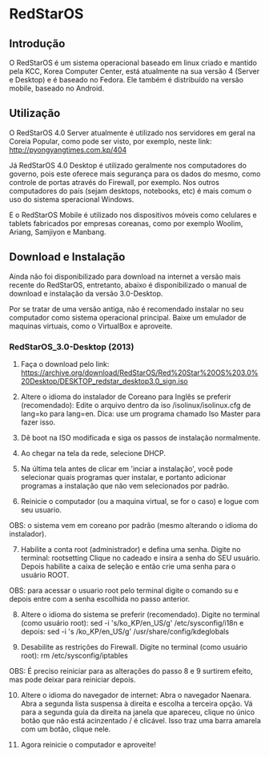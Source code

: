 # RedStarOS

## Introdução
O RedStarOS é um sistema operacional baseado em linux criado e mantido pela KCC, Korea Computer Center, está atualmente na sua versão 4 (Server e Desktop) e é baseado no Fedora. Ele também é distribuído na versão mobile, baseado no Android.

## Utilização
O RedStarOS 4.0 Server atualmente é utilizado nos servidores em geral na Coreia Popular, como pode ser visto, por exemplo, neste link: http://pyongyangtimes.com.kp/404

Já RedStarOS 4.0 Desktop é utilizado geralmente nos computadores do governo, pois este oferece mais segurança para os dados do mesmo, como controle de portas através do Firewall, por exemplo. Nos outros computadores do país (sejam desktops, notebooks, etc) é mais comum o uso do sistema speracional Windows.

E o RedStarOS Mobile é utilizado nos dispositivos móveis como celulares e tablets fabricados por empresas coreanas, como por exemplo Woolim, Ariang, Samjiyon e Manbang.

## Download e Instalação
Ainda não foi disponibilizado para download na internet a versão mais recente do RedStarOS, entretanto, abaixo é disponibilizado o manual de download e instalação da versão 3.0-Desktop.

Por se tratar de uma versão antiga, não é recomendado instalar no seu computador como sistema operacional principal. Baixe um emulador de maquinas virtuais, como o VirtualBox e aproveite.

### RedStarOS_3.0-Desktop (2013)

1. Faça o download pelo link:
https://archive.org/download/RedStarOS/Red%20Star%20OS%203.0%20Desktop/DESKTOP_redstar_desktop3.0_sign.iso

2. Altere o idioma do instalador de Coreano para Inglês se preferir (recomendado):
Edite o arquivo dentro da iso /isolinux/isolinux.cfg de lang=ko para lang=en.
Dica: use um programa chamado Iso Master para fazer isso.

3. Dê boot na ISO modificada e siga os passos de instalação normalmente.

4. Ao chegar na tela da rede, selecione DHCP.

5. Na última tela antes de clicar em 'inciar a instalação', você pode selecionar quais programas quer instalar, e portanto adicionar programas a instalação que não vem selecionados por padrão.

6. Reinicie o computador (ou a maquina virtual, se for o caso) e logue com seu usuario.

OBS: o sistema vem em coreano por padrão (mesmo alterando o idioma do instalador).

7. Habilite a conta root (administrador) e defina uma senha.
Digite no terminal:	rootsetting
Clique no cadeado e insira a senha do SEU usuário.
Depois habilite a caixa de seleção e então crie uma senha para o usuário ROOT.

OBS: para acessar o usuario root pelo terminal digite o comando su e depois entre com a senha escolhida no passo anterior.

8. Altere o idioma do sistema se preferir (recomendado).
Digite no terminal (como usuário root):
sed -i 's/ko_KP/en_US/g' /etc/sysconfig/i18n
e depois:
sed -i 's /ko_KP/en_US/g' /usr/share/config/kdeglobals

9. Desabilite as restrições do Firewall.
Digite no terminal (como usuário root):
rm /etc/sysconfig/iptables

OBS: É preciso reiniciar para as alterações do passo 8 e 9 surtirem efeito, mas pode deixar para reiniciar depois.

10. Altere o idioma do navegador de internet:
Abra o navegador Naenara.
Abra a segunda lista suspensa à direita e escolha a terceira opção.
Vá para a segunda guia da direita na janela que apareceu, clique no único botão que não está acinzentado / é clicável.
Isso traz uma barra amarela com um botão, clique nele.

11. Agora reinicie o computador e aproveite!
